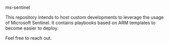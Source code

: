 ms-sentinel

This repository intends to host custom developments to leverage the usage of Microsoft Sentinel.
It contains playbooks based on ARM templates to become easier to deploy.

Feel free to reach out.
